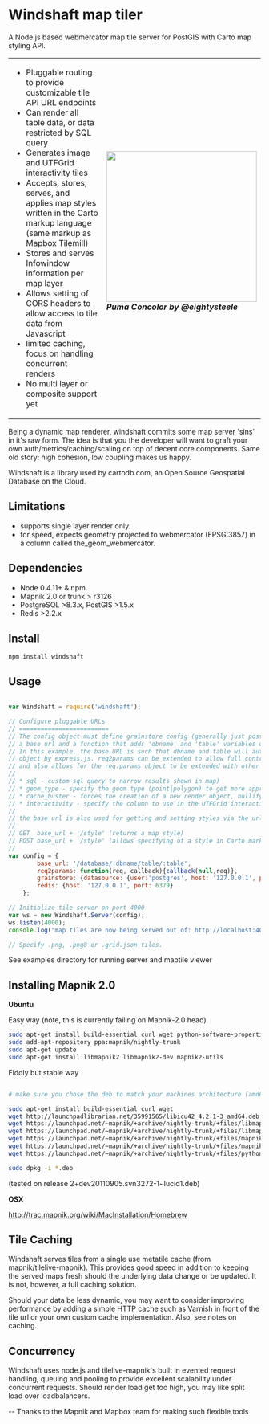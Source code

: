 Windshaft map tiler
===================

A Node.js based webmercator map tile server for PostGIS with Carto map styling API.

<table>
<tr>
<td>
<ul>
<li>Pluggable routing to provide customizable tile API URL endpoints</li>
<li>Can render all table data, or data restricted by SQL query</li>
<li>Generates image and UTFGrid interactivity tiles</li>
<li>Accepts, stores, serves, and applies map styles written in the Carto markup language (same markup as Mapbox Tilemill)</li>
<li>Stores and serves Infowindow information per map layer</li>
<li>Allows setting of CORS headers to allow access to tile data from Javascript</li>
<li>limited caching, focus on handling concurrent renders</li>
<li>No multi layer or composite support yet</li>
</td>
<td>
<span style="float:right;width:300px;">
<img src="https://a248.e.akamai.net/assets.github.com/img/2614897f9faca1f2596020938424169bd2e6195e/687474703a2f2f692e696d6775722e636f6d2f397359526f2e706e67" width="300"/>
<h5 style="color#666; margin-top:0;">Puma Concolor by @eightysteele</h5>
</span>
<br>
</td>
</table>

Being a dynamic map renderer, windshaft commits some map server 'sins' in it's raw form. The idea is that you the developer will want to graft your own auth/metrics/caching/scaling on top of decent core components. Same old story: high cohesion, low coupling makes us happy.

Windshaft is a library used by cartodb.com, an Open Source Geospatial Database on the Cloud.


Limitations
-----------
* supports single layer render only.
* for speed, expects geometry projected to webmercator (EPSG:3857) in a column called the_geom_webmercator.


Dependencies
------------
* Node 0.4.11+ & npm
* Mapnik 2.0 or trunk > r3126
* PostgreSQL >8.3.x, PostGIS >1.5.x
* Redis >2.2.x


Install
-------
```
npm install windshaft
```


Usage
-----
```javascript

var Windshaft = require('windshaft');

// Configure pluggable URLs
// =========================
// The config object must define grainstore config (generally just postgres connection details), redis config,
// a base url and a function that adds 'dbname' and 'table' variables onto the Express.js req.params object.
// In this example, the base URL is such that dbname and table will automatically be added to the req.params
// object by express.js. req2params can be extended to allow full control over the specifying of dbname and table,
// and also allows for the req.params object to be extended with other variables, such as:
//
// * sql - custom sql query to narrow results shown in map)
// * geom_type - specify the geom type (point|polygon) to get more appropriate default styles
// * cache_buster - forces the creation of a new render object, nullifying existing metatile caches
// * interactivity - specify the column to use in the UTFGrid interactivity layer (defaults to null)
//
// the base url is also used for getting and setting styles via the urls:
//
// GET  base_url + '/style' (returns a map style)
// POST base_url + '/style' (allows specifying of a style in Carto markup in the 'style' form variable).
//
var config = {
        base_url: '/database/:dbname/table/:table',
        req2params: function(req, callback){callback(null,req)},
        grainstore: {datasource: {user:'postgres', host: '127.0.0.1', port: 5432}}, //see grainstore npm for other options
        redis: {host: '127.0.0.1', port: 6379}
    };

// Initialize tile server on port 4000
var ws = new Windshaft.Server(config);
ws.listen(4000);
console.log("map tiles are now being served out of: http://localhost:4000" + config.base_url + '/:z/:x/:y.*');

// Specify .png, .png8 or .grid.json tiles.
```

See examples directory for running server and maptile viewer


Installing Mapnik 2.0
----------------------

**Ubuntu**

Easy way (note, this is currently failing on Mapnik-2.0 head)

```bash
sudo apt-get install build-essential curl wget python-software-properties
sudo add-apt-repository ppa:mapnik/nightly-trunk
sudo apt-get update
sudo apt-get install libmapnik2 libmapnik2-dev mapnik2-utils
```

Fiddly but stable way

```bash

# make sure you chose the deb to match your machines architecture (amd64 or i386)

sudo apt-get install build-essential curl wget
wget http://launchpadlibrarian.net/35991565/libicu42_4.2.1-3_amd64.deb
wget https://launchpad.net/~mapnik/+archive/nightly-trunk/+files/libmapnik2-dev_2%2Bdev20110905.svn3272-1~lucid1_amd64.deb
wget https://launchpad.net/~mapnik/+archive/nightly-trunk/+files/libmapnik2_2%2Bdev20110905.svn3272-1~lucid1_amd64.deb
wget https://launchpad.net/~mapnik/+archive/nightly-trunk/+files/mapnik2-doc_2%2Bdev20110905.svn3272-1~lucid1_all.deb
wget https://launchpad.net/~mapnik/+archive/nightly-trunk/+files/mapnik2-utils_2%2Bdev20110905.svn3272-1~lucid1_amd64.deb
wget https://launchpad.net/~mapnik/+archive/nightly-trunk/+files/python-mapnik2_2%2Bdev20110905.svn3272-1~lucid1_amd64.deb

sudo dpkg -i *.deb
```

(tested on release 2+dev20110905.svn3272-1~lucid1.deb)

**OSX**

http://trac.mapnik.org/wiki/MacInstallation/Homebrew


Tile Caching
------------
Windshaft serves tiles from a single use metatile cache (from mapnik/tilelive-mapnik). This provides good speed in
addition to keeping the served maps fresh should the underlying data change or be updated. It is not, however, a full caching solution.

Should your data be less dynamic, you may want to consider improving performance by adding a simple HTTP cache such as Varnish in front of the
tile url or your own custom cache implementation. Also, see notes on caching.


Concurrency
------------
Windshaft uses node.js and tilelive-mapnik's built in evented request handling, queuing and pooling to provide excellent scalability under concurrent requests.
Should render load get too high, you may like split load over loadbalancers.


--
Thanks to the Mapnik and Mapbox team for making such flexible tools


